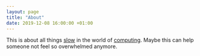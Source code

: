 ```yaml
---
layout: page
title: "About"
date: 2019-12-08 16:00:00 +01:00
---
```


This is about all things [slow](https://en.wikipedia.org/wiki/Slow_movement_(culture)) in the world of [computing](https://en.wikipedia.org/wiki/Computing). Maybe this can help someone not feel so overwhelmed anymore.
